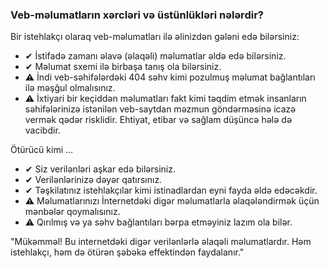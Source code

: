 ### Veb-məlumatların xərcləri və üstünlükləri nələrdir?

Bir istehlakçı olaraq veb-məlumatları ilə əlinizdən gələni edə bilərsiniz:

- &#10004; İstifadə zamanı əlavə (əlaqəli) məlumatlar əldə edə bilərsiniz.
- &#10004; Məlumat sxemi ilə birbaşa tanış ola bilərsiniz.
- &#9888; İndi veb-səhifələrdəki 404 səhv kimi pozulmuş məlumat bağlantıları ilə məşğul olmalısınız.
- &#9888;  İxtiyari bir keçiddən məlumatları fakt kimi təqdim etmək insanların səhifələrinizə istənilən veb-saytdan məzmun göndərməsinə icazə vermək qədər risklidir. Ehtiyat, etibar və sağlam düşüncə hələ də vacibdir.

Ötürücü kimi  &hellip;

- &#10004; Siz verilənləri aşkar edə bilərsiniz.
- &#10004; Verilənlərinizə dəyər qatırsınız.
- &#10004; Təşkilatınız istehlakçılar kimi istinadlardan eyni fayda əldə edəcəkdir.
- &#9888; Məlumatlarınızı İnternetdəki digər məlumatlarla əlaqələndirmək üçün mənbələr qoymalısınız.
- &#9888; Qırılmış və ya səhv bağlantıları bərpa etməyiniz lazım ola bilər.

"Mükəmməl! Bu internetdəki digər verilənlərlə əlaqəli məlumatlardır. Həm istehlakçı, həm də ötürən şəbəkə effektindən faydalanır."
